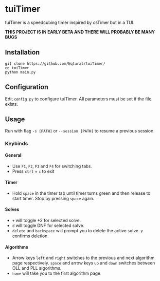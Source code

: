 # tuiTimer
tuiTimer is a speedcubing timer inspired by csTimer but in a TUI.

**THIS PROJECT IS IN EARLY BETA AND THERE WILL PROBABLY BE MANY BUGS**

## Installation
```
git clone https://github.com/Nqtural/tuiTimer/
cd tuiTimer
python main.py
```

## Configuration
Edit `config.py` to configure tuiTimer. All parameters must be set if the file exists.

## Usage
Run with flag `-s [PATH]` or `--session [PATH]` to resume a previous session.
### Keybinds
#### General
* Use `F1`, `F2`, `F3` and `F4` for switching tabs.
* Press `ctrl` + `c` to exit
#### Timer
* Hold `space` in the timer tab until timer turns green and then release to start timer. Stop by pressing `space` again.
#### Solves
* `+` will toggle +2 for selected solve.
* `d` will toggle DNF for selected solve.
* `delete` and `backspace` will prompt you to delete the active solve. `y` confirms deletion.
#### Algorithms
* Arrow keys `left` and `right` switches to the previous and next algorithm page respectively. `space` and arrow keys `up` and `down` switches between OLL and PLL algorithms.
* `home` will take you to the first algorithm page.
